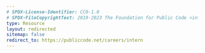 ```yaml
---
# SPDX-License-Identifier: CC0-1.0
# SPDX-FileCopyrightText: 2019-2023 The Foundation for Public Code <info@publiccode.net>
type: Resource
layout: redirected
sitemap: false
redirect_to: https://publiccode.net/careers/intern
---
```

